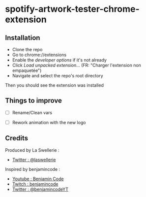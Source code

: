 # spotify-artwork-tester-chrome-extension

## Installation
- Clone the repo
- Go to chrome://extensions
- Enable the *developer options* if it's not already
- Click *Load unpacked extension...* (FR: "Charger l'extension non empaquetée")
- Navigate and select the repo's root directory


Then you should see the extension was installed

## Things to improve
- [ ] Rename/Clean vars
- [ ] Rework animation with the new logo


## Credits
Produced by La Swellerie :
- [Twitter : @laswellerie](https://twitter.com/laswellerie)

Inspired by benjamincode :
- [Youtube : Benjamin Code](https://www.youtube.com/channel/UCLOAPb7ATQUs_nDs9ViLcMw)
- [Twitch : benjamincode](https://www.twitch.tv/benjamincode)
- [Twitter : @benjamincodeYT](https://twitter.com/benjamincode)
